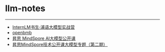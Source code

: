 # llm-notes

---

- [InternLM书生·浦语大模型实战营](internlm/README.md) 
- [openbmb](https://www.openbmb.cn/home)
- [昇思 MindSpore AI大模型公开课](https://xihe.mindspore.cn/course/c001/introduction)
- [昇思MindSpore技术公开课大模型专题（第二期）](https://xihe.mindspore.cn/course/foundation-model-v2/)

